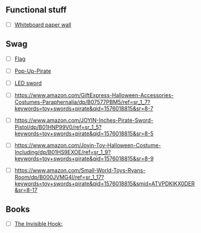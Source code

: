 ## Functional stuff

- [ ] [Whiteboard paper wall](https://www.amazon.com/AFMAT-Chalkboards-Whiteboards-Stain-Proof-Markers-1-5/dp/B07FNG3MBF/ref=sr_1_1_sspa?crid=5RLRMIEPN34M&keywords=whiteboard+paper+for+wall&qid=1576019052&sprefix=whiteboard+paper+for+w%2Caps%2C148&sr=8-1-spons&psc=1&spLa=ZW5jcnlwdGVkUXVhbGlmaWVyPUExOUtDWkNDUE1MMTAwJmVuY3J5cHRlZElkPUEwMDAzMDc5MllDNUNHWDBZMzg0MiZlbmNyeXB0ZWRBZElkPUEwNjY2OTk5OE1GTVBTU0NEQlk1JndpZGdldE5hbWU9c3BfYXRmJmFjdGlvbj1jbGlja1JlZGlyZWN0JmRvTm90TG9nQ2xpY2s9dHJ1ZQ==)

## Swag
- [ ] [Flag](https://www.amazon.com/FLAGLINK-Rackham-3x4-8Fts-Broadsword-Pirate/dp/B07V232VNM/ref=sr_1_8?keywords=pirate%2Bflag&qid=1576020170&sr=8-8&th=1)
- [ ] [Pop-Up-Pirate](https://www.amazon.com/TOMY-T7028A1-Pop-Up-Pirate/dp/B00000JICB/ref=sr_1_26?keywords=toy+swords+pirate&qid=1576018815&sr=8-26)
- [ ] [LED sword](https://www.amazon.com/Fun-Central-Inches-Buccanneer-Pirate-Themed/dp/B01IO54UYE/ref=sr_1_3?keywords=toy+swords+pirate&qid=1576018815&sr=8-3)
- [ ] https://www.amazon.com/GiftExpress-Halloween-Accessories-Costumes-Paraphernalia/dp/B07577PBM5/ref=sr_1_7?keywords=toy+swords+pirate&qid=1576018815&sr=8-7
- [ ] https://www.amazon.com/JOYIN-Inches-Pirate-Sword-Pistol/dp/B01HNP99V0/ref=sr_1_5?keywords=toy+swords+pirate&qid=1576018815&sr=8-5
- [ ] https://www.amazon.com/Joyin-Toy-Halloween-Costume-Including/dp/B01HS9EXOE/ref=sr_1_9?keywords=toy+swords+pirate&qid=1576018815&sr=8-9
- [ ] https://www.amazon.com/Small-World-Toys-Ryans-Room/dp/B000JVMG4I/ref=sr_1_17?keywords=toy+swords+pirate&qid=1576018815&smid=ATVPDKIKX0DER&sr=8-17


## Books
- [ ] [The Invisible Hook: ](https://www.amazon.com/Invisible-Hook-Hidden-Economics-Pirates/dp/0691150095/ref=sr_1_1?crid=38U8BOXP2SHZR&keywords=the+invisible+hook+book&qid=1576020460&sprefix=the+invisi%2Caps%2C201&sr=8-1)
